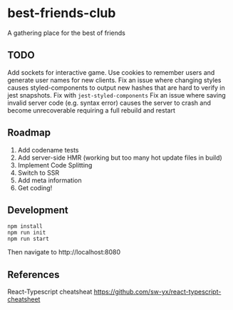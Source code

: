 # best-friends-club
A gathering place for the best of friends

## TODO
Add sockets for interactive game. Use cookies to remember users and generate user names for new clients.
Fix an issue where changing styles causes styled-components to output new hashes that are hard to verify in jest snapshots. Fix with `jest-styled-components`
Fix an issue where saving invalid server code (e.g. syntax error) causes the server to crash and become unrecoverable requiring a full rebuild and restart

## Roadmap
1. Add codename tests
2. Add server-side HMR (working but too many hot update files in build)
3. Implement Code Splitting
4. Switch to SSR
5. Add meta information
6. Get coding!

## Development
```
npm install
npm run init
npm run start
```

Then navigate to http://localhost:8080

## References
React-Typescript cheatsheat
https://github.com/sw-yx/react-typescript-cheatsheet